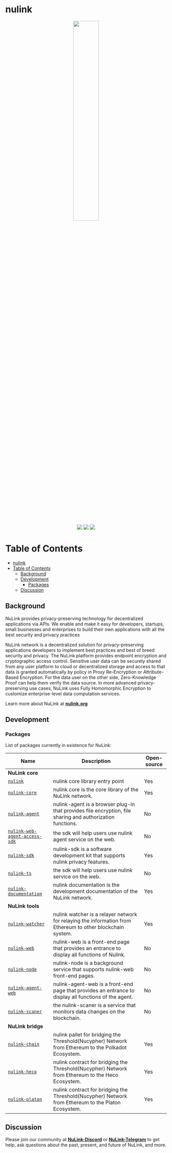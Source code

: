 # nulink


<p align="center">
  <a href="https://www.nulink.org/"><img src="https://github.com/NuLink-network/nulink-resource/blob/94c5538a5fdc25e7d4391f4f2e4af60b3c480fc1/logo/nulink-bg-1.png" width=40%  /></a>
</p>

<p align="center">
  <a href="https://github.com/NuLink-network"><img src="https://img.shields.io/badge/Playground-NuLink_Network-brightgreen?logo=Parity%20Substrate" /></a>
  <a href="http://nulink.org/"><img src="https://img.shields.io/badge/made%20by-NuLink%20Foundation-blue.svg?style=flat-square" /></a>
  <a href="https://github.com/NuLink-network/nulink"><img src="https://img.shields.io/badge/project-Nulink_Core-yellow.svg?style=flat-square" /></a>
</p>

# Table of Contents

- [nulink](#nulink)
- [Table of Contents](#table-of-contents)
  - [Background](#background)
  - [Development](#development)
    - [Packages](#packages)
  - [Discussion](#discussion)

## Background

NuLink provides privacy-preserving technology for decentralized applications via APIs. We enable and make it easy for developers, startups, small businesses and enterprises to build their own applications with all the best security and privacy practices

NuLink network is a decentralized solution for privacy-preserving applications developers to implement best practices and best of breed security and privacy. The NuLink platform provides endpoint encryption and cryptographic access control. Sensitive user data can be securely shared from any user platform to cloud or decentralized storage and access to that data is granted automatically by policy in Proxy Re-Encryption or Attribute-Based Encryption. For the data user on the other side, Zero-Knowledge Proof can help them verify the data source. In more advanced privacy-preserving use cases, NuLink uses Fully Homomorphic Encryption to customize enterprise-level data computation services.

Learn more about NuLink at [**nulink.org**](https://www.nulink.org)

## Development

### Packages

List of packages currently in existence for NuLink:

| Name |  Description |  Open-source |
| ---------|--------- |--------- |
| **NuLink core** |
| [`nulink`](//github.com/NuLink-network/nulink) | nulink core library entry point | Yes |
| [`nulink-core`](//github.com/NuLink-network/nulink-core) | nulink core is the core library of the NuLink network.  | Yes |
| [`nulink-agent`](//github.com/NuLink-network/nulink-agent-js) | nulink-agent is a browser plug-in that provides file encryption, file sharing and authorization functions. | No |
| [`nulink-web-agent-access-sdk`](//github.com/NuLink-network/nulink-web-agent-access-sdk) | the sdk will help users use nulink agent service on the web. | No |
| [`nulink-sdk`](//github.com/NuLink-network/nulink-sdk) | nulink-sdk is a software development kit that supports nulink privacy features. | Yes |
| [`nulink-ts`](//github.com/NuLink-network/nulink-ts) | the sdk will help users use nulink service on the web. | No |
| [`nulink-documentation`](//github.com/NuLink-network/docs) | nulink documentation is the development documentation of the NuLink network.  | Yes |
| **NuLink tools** |
| [`nulink-watcher`](//github.com/NuLink-network/nulink-watcher) | nulink watcher is a relayer network for relaying the information from Ethereum to other blockchain system. | Yes |
| [`nulink-web`](//github.com/NuLink-network/nulink-web) | nulink-web is a front-end page that provides an entrance to display all functions of Nulink. | No |
| [`nulink-node`](//github.com/NuLink-network/nulink-node) | nulink-node is a background service that supports nulink-web front-end pages. | No |
| [`nulink-agent-web`](//github.com/NuLink-network/nulink-agent-web) | nulink-agent-web is a front-end page that provides an entrance to display all functions of the agent. | No |
| [`nulink-scaner`](//github.com/NuLink-network/nulink-scaner) | the nulink-scaner is a service that monitors data changes on the blockchain. | No |
| **NuLink bridge** |
| [`nulink-chain`](//github.com/NuLink-network/nulink-chain) | nulink pallet for bridging the Threshold(Nucypher) Network from Ethereum to the Polkadot Ecosystem.  | Yes |
| [`nulink-heco`](//github.com/NuLink-network/nulink-heco) | nulink contract for bridging the Threshold(Nucypher) Network from Ethereum to the Heco Ecosystem. | Yes |
| [`nulink-platon`](//github.com/NuLink-network/nulink-platon) | nulink contract for bridging the Threshold(Nucypher) Network from Ethereum to the Platon Ecosystem. | Yes |


## Discussion

Please join our community at [**NuLink-Discord**](https://discord.gg/25CQFUuwJS) or [**NuLink-Telegram**](https://t.me/NuLink2021)  to get help, ask questions about the past, present, and future of NuLink, and more.
